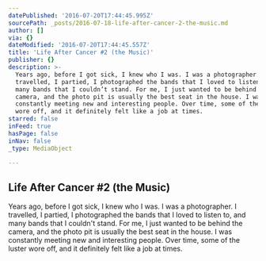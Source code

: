 ```yaml
---
datePublished: '2016-07-20T17:44:45.995Z'
sourcePath: _posts/2016-07-18-life-after-cancer-2-the-music.md
author: []
via: {}
dateModified: '2016-07-20T17:44:45.557Z'
title: 'Life After Cancer #2 (the Music)'
publisher: {}
description: >-
  Years ago, before I got sick, I knew who I was. I was a photographer. I
  travelled, I partied, I photographed the bands that I loved to listen to, and
  many bands that I couldn’t stand. For me, I just wanted to be behind the
  camera, and the photo pit is usually the best seat in the house. I was
  constantly meeting new and interesting people. Over time, some of the luster
  wore off, and it definitely felt like a job at times. 
starred: false
inFeed: true
hasPage: false
inNav: false
_type: MediaObject

---
```

## Life After Cancer \#2 (the Music)

Years ago, before I got sick, I knew who I was. I was a photographer. I travelled, I partied, I photographed the bands that I loved to listen to, and many bands that I couldn't stand. For me, I just wanted to be behind the camera, and the photo pit is usually the best seat in the house. I was constantly meeting new and interesting people. Over time, some of the luster wore off, and it definitely felt like a job at times.